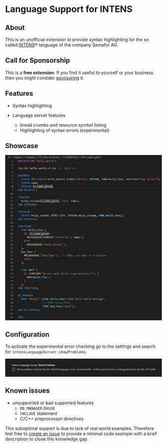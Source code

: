 # Language Support for INTENS

## About

This is an unofficial extension to provide syntax highlighting for the so called [INTENS](https://www.semafor.ch/en/products/intens/)&reg; language of the company Semafor AG.

## Call for Sponsorship

This is a **free extension**.
If you find it useful to yourself or your business then you might consider [sponsoring](https://ko-fi.com/anticultist) it.

## Features

- Syntax highlighting
- Language server features

  - bread crumbs and resource symbol listing
  - Highlighting of syntax errors (experimental)

## Showcase

![Screenshot](./images/screenshot.png)

## Configuration

To activate the experimental error checking go to the settings and search for `intensLanguageServer.showProblems`.

![Screenshot](./images/show_problems.png)

## Known issues

- unsupported or bad supported features
  - `DB_MANAGER` block
  - `INCLUDE` statement
  - C/C++ preprocessor directives

This suboptimal support is due to lack of real world examples.
Therefore feel free to [create an issue](https://github.com/anticultist/vscode-intenslang/issues/new) to provide a minimal code example with a brief description to close this knowledge gap.
